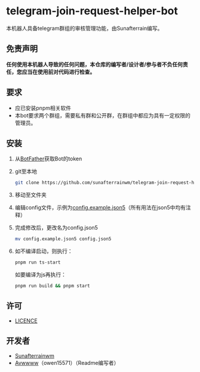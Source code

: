 # telegram-join-request-helper-bot
本机器人具备telegram群组的审核管理功能，由Sunafterrain编写。

## 免责声明

**任何使用本机器人导致的任何问题，本仓库的编写者/设计者/参与者不负任何责任，您应当在使用前对代码进行检查。**

## 要求

* 应已安装pnpm相关软件
* 本bot要求两个群组，需要私有群和公开群，在群组中都应为具有一定权限的管理员。

## 安装

1. 从[BotFather](https://botfather.t.me)获取Bot的token

2. git至本地

   ```bash
   git clone https://github.com/sunafterrainwm/telegram-join-request-helper-bot
   ```

3. 移动至文件夹

4. 编辑config文件，示例为[config.example.json5](https://github.com/sunafterrainwm/telegram-join-request-helper-bot/blob/master/config.example.json5)（所有用法在json5中均有注释）

5. 完成修改后，更改名为config.json5

   ```bash
   mv config.example.json5 config.json5
   ```

6. 如不编译启动，则执行：

   ```bash
   pnpm run ts-start
   ```

   如要编译为js再执行：

   ```bash
   pnpm run build && pnpm start 
   ```

   

## 许可

* [LICENCE](https://github.com/sunafterrainwm/telegram-join-request-helper-bot/blob/master/LICENSE)

  

## 开发者

* [Sunafterrainwm](https://github.com/sunafterrainwm)
* [Avwwww](https://github.com/owen15571)（owen15571）（Readme编写者）
